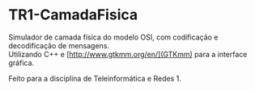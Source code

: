 # TR1-CamadaFisica

Simulador de camada física do modelo OSI, com codificação e decodificação de mensagens. <br>
Utilizando C++ e [http://www.gtkmm.org/en/](GTKmm) para a interface gráfica.

Feito para a disciplina de Teleinformática e Redes 1.
